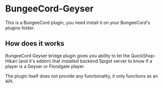# BungeeCord-Geyser

This is a BungeeCord plugin, you need install it on your BungeeCord's plugins folder.

## How does it works

BungeeCord Geyser bridge plugin gives you ability to let the QuickShop-Hikari (and it's addon) that installed backend Spigot server to know if a player is a Geyser or Floodgate player.

The plugin itself does not provide any functionality, it only functions as an API.
